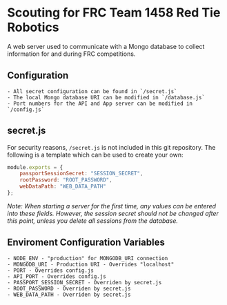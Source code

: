 # Scouting for FRC Team 1458 Red Tie Robotics

A web server used to communicate with a Mongo database to collect information for and during FRC competitions.

## Configuration
	- All secret configuration can be found in `/secret.js`
	- The local Mongo database URI can be modified in `/database.js`
	- Port numbers for the API and App server can be modified in `/config.js`

## secret.js
For security reasons, `/secret.js` is not included in this git repository. The following is a template which can be used to create your own:

```javascript
module.exports = {
    passportSessionSecret: "SESSION_SECRET",
    rootPassword: "ROOT_PASSWORD",
    webDataPath: "WEB_DATA_PATH"
};
```

*Note: When starting a server for the first time, any values can be entered into these fields. However, the session secret should not be changed after this point, unless you delete all sessions from the database.*

## Enviroment Configuration Variables
	- NODE_ENV - "production" for MONGODB_URI connection
	- MONGODB_URI - Production URI - Overrides "localhost"
	- PORT - Overrides config.js
	- API_PORT - Overrides config.js
	- PASSPORT_SESSION_SECRET - Overriden by secret.js
	- ROOT_PASSWORD - Overriden by secret.js
	- WEB_DATA_PATH - Overriden by secret.js